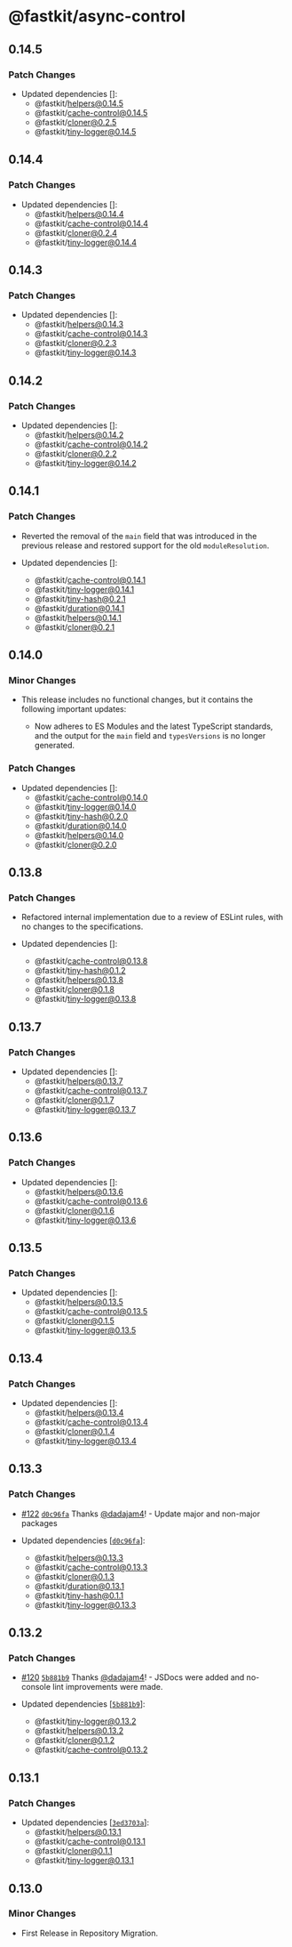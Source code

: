 # @fastkit/async-control

## 0.14.5

### Patch Changes

- Updated dependencies []:
  - @fastkit/helpers@0.14.5
  - @fastkit/cache-control@0.14.5
  - @fastkit/cloner@0.2.5
  - @fastkit/tiny-logger@0.14.5

## 0.14.4

### Patch Changes

- Updated dependencies []:
  - @fastkit/helpers@0.14.4
  - @fastkit/cache-control@0.14.4
  - @fastkit/cloner@0.2.4
  - @fastkit/tiny-logger@0.14.4

## 0.14.3

### Patch Changes

- Updated dependencies []:
  - @fastkit/helpers@0.14.3
  - @fastkit/cache-control@0.14.3
  - @fastkit/cloner@0.2.3
  - @fastkit/tiny-logger@0.14.3

## 0.14.2

### Patch Changes

- Updated dependencies []:
  - @fastkit/helpers@0.14.2
  - @fastkit/cache-control@0.14.2
  - @fastkit/cloner@0.2.2
  - @fastkit/tiny-logger@0.14.2

## 0.14.1

### Patch Changes

- Reverted the removal of the `main` field that was introduced in the previous release and restored support for the old `moduleResolution`.

- Updated dependencies []:
  - @fastkit/cache-control@0.14.1
  - @fastkit/tiny-logger@0.14.1
  - @fastkit/tiny-hash@0.2.1
  - @fastkit/duration@0.14.1
  - @fastkit/helpers@0.14.1
  - @fastkit/cloner@0.2.1

## 0.14.0

### Minor Changes

- This release includes no functional changes, but it contains the following important updates:

  - Now adheres to ES Modules and the latest TypeScript standards, and the output for the `main` field and `typesVersions` is no longer generated.

### Patch Changes

- Updated dependencies []:
  - @fastkit/cache-control@0.14.0
  - @fastkit/tiny-logger@0.14.0
  - @fastkit/tiny-hash@0.2.0
  - @fastkit/duration@0.14.0
  - @fastkit/helpers@0.14.0
  - @fastkit/cloner@0.2.0

## 0.13.8

### Patch Changes

- Refactored internal implementation due to a review of ESLint rules, with no changes to the specifications.

- Updated dependencies []:
  - @fastkit/cache-control@0.13.8
  - @fastkit/tiny-hash@0.1.2
  - @fastkit/helpers@0.13.8
  - @fastkit/cloner@0.1.8
  - @fastkit/tiny-logger@0.13.8

## 0.13.7

### Patch Changes

- Updated dependencies []:
  - @fastkit/helpers@0.13.7
  - @fastkit/cache-control@0.13.7
  - @fastkit/cloner@0.1.7
  - @fastkit/tiny-logger@0.13.7

## 0.13.6

### Patch Changes

- Updated dependencies []:
  - @fastkit/helpers@0.13.6
  - @fastkit/cache-control@0.13.6
  - @fastkit/cloner@0.1.6
  - @fastkit/tiny-logger@0.13.6

## 0.13.5

### Patch Changes

- Updated dependencies []:
  - @fastkit/helpers@0.13.5
  - @fastkit/cache-control@0.13.5
  - @fastkit/cloner@0.1.5
  - @fastkit/tiny-logger@0.13.5

## 0.13.4

### Patch Changes

- Updated dependencies []:
  - @fastkit/helpers@0.13.4
  - @fastkit/cache-control@0.13.4
  - @fastkit/cloner@0.1.4
  - @fastkit/tiny-logger@0.13.4

## 0.13.3

### Patch Changes

- [#122](https://github.com/dadajam4/fastkit/pull/122) [`d0c96fa`](https://github.com/dadajam4/fastkit/commit/d0c96faf96b6c91bcb8bc0b1ca9d22fc8ede303e) Thanks [@dadajam4](https://github.com/dadajam4)! - Update major and non-major packages

- Updated dependencies [[`d0c96fa`](https://github.com/dadajam4/fastkit/commit/d0c96faf96b6c91bcb8bc0b1ca9d22fc8ede303e)]:
  - @fastkit/helpers@0.13.3
  - @fastkit/cache-control@0.13.3
  - @fastkit/cloner@0.1.3
  - @fastkit/duration@0.13.1
  - @fastkit/tiny-hash@0.1.1
  - @fastkit/tiny-logger@0.13.3

## 0.13.2

### Patch Changes

- [#120](https://github.com/dadajam4/fastkit/pull/120) [`5b881b9`](https://github.com/dadajam4/fastkit/commit/5b881b94ce1852c12cc3c8f6954564d5235cba4d) Thanks [@dadajam4](https://github.com/dadajam4)! - JSDocs were added and no-console lint improvements were made.

- Updated dependencies [[`5b881b9`](https://github.com/dadajam4/fastkit/commit/5b881b94ce1852c12cc3c8f6954564d5235cba4d)]:
  - @fastkit/tiny-logger@0.13.2
  - @fastkit/helpers@0.13.2
  - @fastkit/cloner@0.1.2
  - @fastkit/cache-control@0.13.2

## 0.13.1

### Patch Changes

- Updated dependencies [[`3ed3703a`](https://github.com/dadajam4/fastkit/commit/3ed3703aa9092bf47caed6ec192ef4d5a7621d34)]:
  - @fastkit/helpers@0.13.1
  - @fastkit/cache-control@0.13.1
  - @fastkit/cloner@0.1.1
  - @fastkit/tiny-logger@0.13.1

## 0.13.0

### Minor Changes

- First Release in Repository Migration.
